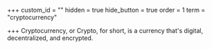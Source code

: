 +++
custom_id = ""
hidden = true
hide_button = true
order = 1
term = "cryptocurrency"

+++
Cryptocurrency, or Crypto, for short, is a currency that's digital, decentralized, and encrypted.